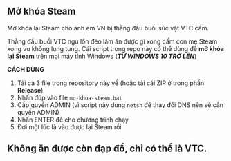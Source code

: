 ## Mở khóa Steam
Mở khóa lại Steam cho anh em VN bị thằng đầu buồi súc vật VTC cấm.

Thằng đầu buồi VTC ngu lồn đéo làm ăn được gì xong cấm con mẹ Steam xong vu khống lung tung. Cái script trong repo này có thể dùng để **mở khóa lại Steam** trên mọi máy tính Windows (***TỪ WINDOWS 10 TRỞ LÊN***)

**CÁCH DÙNG**
1) Tải cả 3 file trong repository này về (hoặc tải cái ZIP ở trong phần **Release**)
2) Nhấn đúp vào file `mo-khoa-steam.bat`
3) Cấp quyền ADMIN (vì script này dùng `netsh` để thay đổi DNS nên sẽ cần quyền ADMIN)
4) Nhấn ENTER để cho chương trình chạy
5) Đợi một lúc là vào được lại Steam rồi

## Không ăn được còn đạp đổ, chỉ có thể là VTC.

